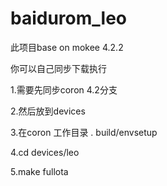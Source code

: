 baidurom_leo
============
此项目base on mokee 4.2.2

你可以自己同步下载执行


1.需要先同步coron 4.2分支 


2.然后放到devices


3.在coron 工作目录 . build/envsetup


4.cd devices/leo


5.make fullota



